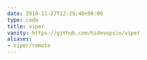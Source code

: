 ```yaml
---
date: 2018-11-27T12:29:40+06:00
type: code
title: viper
vanity: https://github.com/hidevopsio/viper
aliases:
- viper/remote
---
```

